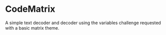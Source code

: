 # CodeMatrix
A simple text decoder and decoder using the variables challenge requested with a basic matrix theme.
